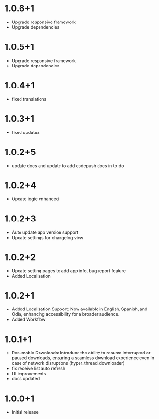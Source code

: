 # 1.0.6+1
- Upgrade responsive framework
- Upgrade dependencies

# 1.0.5+1
- Upgrade responsive framework
- Upgrade dependencies

# 1.0.4+1
- fixed translations

# 1.0.3+1
- fixed updates

# 1.0.2+5
- update docs and update to add codepush docs in to-do

# 1.0.2+4
- Update logic enhanced

# 1.0.2+3
- Auto update app version support
- Update settings for changelog view

# 1.0.2+2
- Update setting pages to add app info, bug report feature
- Added Localization
  
# 1.0.2+1 
- Added Localization Support: Now available in English, Spanish, and Odia, enhancing accessibility for a broader audience.
- Added Workflow

# 1.0.1+1
- Resumable Downloads: Introduce the ability to resume interrupted or paused downloads, ensuring a seamless download experience even in case of network disruptions (hyper_thread_downloader)
- fix receive list auto refresh
- UI improvements
- docs updated


# 1.0.0+1
- Initial release